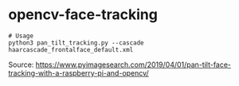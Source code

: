 # opencv-face-tracking

```
# Usage
python3 pan_tilt_tracking.py --cascade haarcascade_frontalface_default.xml
```

Source: https://www.pyimagesearch.com/2019/04/01/pan-tilt-face-tracking-with-a-raspberry-pi-and-opencv/